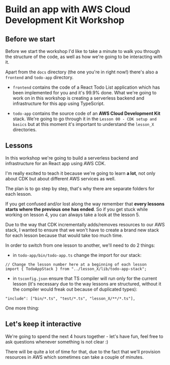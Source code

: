 # Build an app with AWS Cloud Development Kit Workshop

## Before we start

Before we start the workshop I'd like to take a minute to walk you through the structure of the code, as well as how we're going to be interacting with it.

Apart from the `docs` directory (the one you're in right now!) there's also a `frontend` and `todo-app` directory.

- `frontend` contains the code of a React Todo List application which has been implemented for you and it's 99.9% done. What we're going to work on in this workshop is creating a serverless backend and infrastructure for this app using TypeScript.

- `todo-app` contains the source code of an **AWS Cloud Development Kit** stack. We're going to go through it in the `Lesson 00 - CDK setup and basics` but at this moment it's important to understand the `lesson_X` directories.

## Lessons

In this workshop we're going to build a serverless backend and infrastructure for an React app using AWS CDK.

I'm really excited to teach it because we're going to learn **a lot**, not only about CDK but about different AWS services as well.

The plan is to go step by step, that's why there are separate folders for each lesson.

If you get confused and/or lost along the way remember that **every lessons starts where the previous one has ended**. So if you get stuck while working on lesson 4, you can always take a look at the lesson 5.

Due to the way that CDK incrementally adds/removes resources to our AWS stack, I wanted to ensure that we won't have to create a brand new stack for each lesson because that would take too much time.

In order to switch from one lesson to another, we'll need to do 2 things:

- in `todo-app/bin/todo-app.ts` change the import for our stack:

```
// Change the lesson number here at a beginning of each lesson
import { TodoAppStack } from "../lesson_X/lib/todo-app-stack";
```

- in `tsconfig.json` ensure that TS compiler will run only for the current lesson (it's necessary due to the way lessons are structured, without it the compiler would freak out because of duplicated types):

```
"include": ["bin/*.ts", "test/*.ts", "lesson_X/**/*.ts"],
```

One more thing:

## Let's keep it interactive

We're going to spend the next 4 hours together - let's have fun, feel free to ask questions whenever something is not clear :)

There will be quite a lot of time for that, due to the fact that we'll provision resources in AWS which sometimes can take a couple of minutes.
